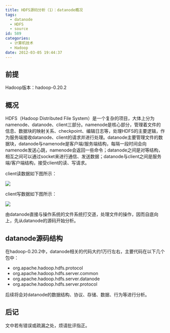 ```yaml
---
title: HDFS源码分析（1）：datanode概况
tags:
  - datanode
  - HDFS
  - source
id: 589
categories:
  - 计算机技术
  - Hadoop
date: 2012-03-05 19:44:37
---
```


## 前提 ##
Hadoop版本：hadoop-0.20.2

## 概况  ##

HDFS（Hadoop Distributed File System）是一个复杂的项目，大体上分为namenode、datanode、client三部分。namenode是核心部分，管理着文件的信息、数据块的映射关系、checkpoint、编辑日志等，处理HDFS的主要逻辑，作为服务端接收datanode、client的请求并进行处理。datanode主要管理文件的数据块，datanode与namenode是客户端/服务端结构，每隔一段时间会向namenode发送心跳，namenode会返回一些命令；datanode之间是对等结构，相互之间可以通过socket来进行通信、发送数据；datanode与client之间是服务端/客户端结构，接受client的读、写请求。

client读数据如下图所示：

![](http://lh3.googleusercontent.com/-sDM0DudHusI/T1SjsOqGoWI/AAAAAAAAAKk/5cbvbe9Aj_o/s551/HDFS%2520Read.JPG)

client写数据如下图所示：

![](http://lh3.googleusercontent.com/-X2MYfZqRcis/UZH_x1M-P8I/AAAAAAAAARA/bmjM0Bv59aE/s780/HDFS%2520Write.JPG)

由datanode直接与操作系统的文件系统打交道，处理文件的操作，因而自底向上，先从datanode的源码开始分析。

## datanode源码结构 ##

在hadoop-0.20.2中，datanode相关的代码大约1万行左右，主要代码在以下几个包中：

* org.apache.hadoop.hdfs.protocol
* org.apache.hadoop.hdfs.server.common
* org.apache.hadoop.hdfs.server.datanode
* org.apache.hadoop.hdfs.server.protocol

后续将会对datanode的数据结构、协议、存储、数据、行为等进行分析。

## 后记 ##

文中若有错误或疏漏之处，烦请批评指正。